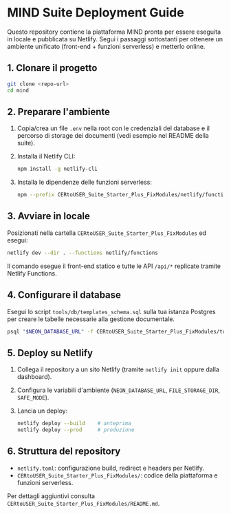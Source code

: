 # MIND Suite Deployment Guide

Questo repository contiene la piattaforma MIND pronta per essere eseguita in locale e pubblicata su Netlify. Segui i passaggi sottostanti per ottenere un ambiente unificato (front-end + funzioni serverless) e metterlo online.

## 1. Clonare il progetto

```bash
git clone <repo-url>
cd mind
```

## 2. Preparare l'ambiente

1. Copia/crea un file `.env` nella root con le credenziali del database e il percorso di storage dei documenti (vedi esempio nel README della suite).
2. Installa il Netlify CLI:

   ```bash
   npm install -g netlify-cli
   ```

3. Installa le dipendenze delle funzioni serverless:

   ```bash
   npm --prefix CERtoUSER_Suite_Starter_Plus_FixModules/netlify/functions install
   ```

## 3. Avviare in locale

Posizionati nella cartella `CERtoUSER_Suite_Starter_Plus_FixModules` ed esegui:

```bash
netlify dev --dir . --functions netlify/functions
```

Il comando esegue il front-end statico e tutte le API `/api/*` replicate tramite Netlify Functions.

## 4. Configurare il database

Esegui lo script `tools/db/templates_schema.sql` sulla tua istanza Postgres per creare le tabelle necessarie alla gestione documentale.

```bash
psql "$NEON_DATABASE_URL" -f CERtoUSER_Suite_Starter_Plus_FixModules/tools/db/templates_schema.sql
```

## 5. Deploy su Netlify

1. Collega il repository a un sito Netlify (tramite `netlify init` oppure dalla dashboard).
2. Configura le variabili d'ambiente (`NEON_DATABASE_URL`, `FILE_STORAGE_DIR`, `SAFE_MODE`).
3. Lancia un deploy:

   ```bash
   netlify deploy --build    # anteprima
   netlify deploy --prod     # produzione
   ```

## 6. Struttura del repository

- `netlify.toml`: configurazione build, redirect e headers per Netlify.
- `CERtoUSER_Suite_Starter_Plus_FixModules/`: codice della piattaforma e funzioni serverless.

Per dettagli aggiuntivi consulta `CERtoUSER_Suite_Starter_Plus_FixModules/README.md`.
